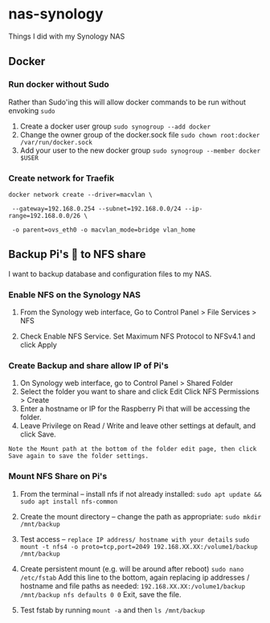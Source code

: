 # nas-synology
Things I did with my Synology NAS

## Docker

### Run docker without Sudo
Rather than Sudo'ing this will allow docker commands to be run without envoking `sudo`
1. Create a docker user group `sudo synogroup --add docker`
2. Change the owner group of the docker.sock file `sudo chown root:docker /var/run/docker.sock`
3. Add your user to the new docker group `sudo synogroup --member docker $USER`

### Create network for Traefik

```
docker network create --driver=macvlan \

 --gateway=192.168.0.254 --subnet=192.168.0.0/24 --ip-range=192.168.0.0/26 \
 
 -o parent=ovs_eth0 -o macvlan_mode=bridge vlan_home
```
## Backup Pi's 🥧 to NFS share
I want to backup database and configuration files to my NAS.

### Enable NFS on the Synology NAS

1. From the Synology web interface, Go to Control Panel > File Services > NFS

2. Check Enable NFS Service. Set Maximum NFS Protocol to NFSv4.1 and click Apply

### Create Backup and share allow IP of Pi's

1. On Synology web interface, go to Control Panel > Shared Folder
2. Select the folder you want to share and click Edit
Click NFS Permissions > Create
3. Enter a hostname or IP for the Raspberry Pi that will be accessing the folder.
4. Leave Privilege on Read / Write and leave other settings at default, and click Save.

`Note the Mount path at the bottom of the folder edit page, then click Save again to save the folder settings.`

### Mount NFS Share on Pi's

1. From the terminal – install nfs if not already installed:
`sudo apt update && sudo apt install nfs-common`
2. Create the mount directory – change the path as appropriate:
`sudo mkdir /mnt/backup`

3. Test access – `replace IP address/ hostname with your details`
`sudo mount -t nfs4 -o proto=tcp,port=2049 192.168.XX.XX:/volume1/backup /mnt/backup`
4. Create persistent mount (e.g. will be around after reboot)
`sudo nano /etc/fstab`
Add this line to the bottom, again replacing ip addresses / hostname and file paths as needed:
`192.168.XX.XX:/volume1/backup /mnt/backup nfs defaults 0 0`
Exit, save the file.
5. Test fstab by running `mount -a` and then `ls /mnt/backup`
